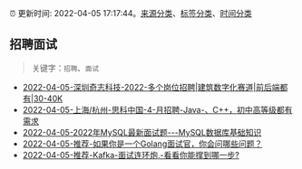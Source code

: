 :alarm_clock: 更新时间: 2022-04-05 17:17:44。[来源分类](../README.md)、[标签分类](../TAGS.md)、[时间分类](../TIMELINE.md)

## 招聘面试


> 关键字：`招聘`、`面试`



- [2022-04-05-深圳奇志科技-2022-多个岗位招聘|建筑数字化赛道|前后端都有|30-40K](https://www.v2ex.com/t/845107) 
- [2022-04-05-上海/杭州-思科中国-4-月招聘-Java-、C++，初中高等级都有需求](https://www.v2ex.com/t/845058) 
- [2022-04-05-2022年MySQL最新面试题---MySQL数据库基础知识](https://toutiao.io/k/to1dvco) 
- [2022-04-05-推荐-如果你是一个Golang面试官，你会问哪些问题？](https://toutiao.io/k/yvw61mc) 
- [2022-04-05-推荐-Kafka-面试连环炮,-看看你能撑到哪一步?](https://toutiao.io/k/z30ehzv) 
